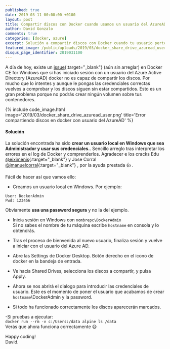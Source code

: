 ```yaml
---
published: true
date: 2019-03-11 00:00:00 +0100
layout: post
title: Compartir discos con Docker cuando usamos un usuario del AzureAD
author: David Gonzalo
comments: true
categories: [docker, azure]
excerpt: Solución a compartir discos con Docker cuando tu usuario pertenece a un Azure AD.
featured_image: /public/uploads/2019/03/docker_share_drive_azuread_user.png
disqus_page_identifier: 2019031100
---
```


A día de hoy, existe un 
[issue](https://github.com/docker/for-win/issues/132){:target="_blank"}
(aún sin arreglar) en Docker CE for Windows que si has iniciado sesión con un usuario del Azure Active Directory (AzureAD) docker no es capaz de compartir los discos. Por mucho que lo intentes y aunque le pongas las credenciales correctas vuelves a comprobar y los discos siguen sin estar compartidos. Esto es un gran problema porque no podrás crear ningún volumen sobre tus contenedores.

{% include code_image.html 
image='2019/03/docker_share_drive_azuread_user.png'
title='Error compartiendo discos en docker con usuario del AzureAD'
%}
<!--break--> 

#### Solución

La solución encontrada ha sido **crear un usuario local en Windows que sea Administrador y usar sus credenciales.**. 
Sencillo arreglo tras interpretar los errores en el log de Docker y comprenderlos. Agradecer e los cracks Edu 
[@eiximenis](https://www.twitter.com/eiximenis/){:target="_blank"}
y Jose Corral 
[@jmanuelcorral](https://www.twitter.com/jmanuelcorral/){:target="_blank"}
, por la ayuda prestada 👍 .

Fácil de hacer así que vamos ello:

- Creamos un usuario local en Windows. Por ejemplo:
```
User: DockerAdmin 
Pwd: 123456
```
Obviamente **usa una password segura** y no la del ejemplo.

- Inicia sesión en Windows con `nombrepc\DockerAdmin`
<br/>Si no sabes el nombre de tu máquina escribe `hostname` en consola y lo obtendrás.

- Tras el proceso de bienvenida al nuevo usuario, finaliza sesión y vuelve a iniciar con el usuario del Azure AD.

- Abre las Settings de Docker Desktop. Botón derecho en el icono de docker en la bandeja de entrada.

- Ve hacia Shared Drives, selecciona los discos a compartir, y pulsa Apply.

- Ahora se nos abrirá el dialogo para introducir las credenciales de usuario. Este es el momento de poner el usuario que acabamos de crear `hostname`\DockerAdmin y la password.

- Si todo ha funcionado correctamente los discos aparecerán marcados.

-Si pruebas a ejecutar:
<br/>`docker run --rm -v c:/Users:/data alpine ls /data`
<br/>Verás que ahora funciona correctamente 😃

Happy coding!
<br/>
David.
